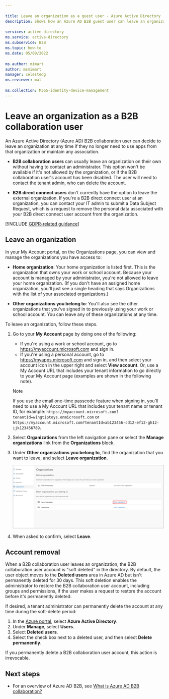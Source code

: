 ```yaml
---

title: Leave an organization as a guest user - Azure Active Directory
description: Shows how an Azure AD B2B guest user can leave an organization by using the Access Panel.

services: active-directory
ms.service: active-directory
ms.subservice: B2B
ms.topic: how-to
ms.date: 05/09/2022

ms.author: mimart
author: msmimart
manager: celestedg
ms.reviewer: mal

ms.collection: M365-identity-device-management
---
```


# Leave an organization as a B2B collaboration user

An Azure Active Directory (Azure AD) B2B collaboration user can decide to leave an organization at any time if they no longer need to use apps from that organization or maintain any association.

- **B2B collaboration users** can usually leave an organization on their own without having to contact an administrator. This option won't be available if it's not allowed by the organization, or if the B2B collaboration user's account has been disabled. The user will need to contact the tenant admin, who can delete the account.

- **B2B direct connect users** don't currently have the option to leave the external organization. If you're a B2B direct connect user at an organization, you can contact your IT admin to submit a Data Subject Request, which is a request to remove the personal data associated with your B2B direct connect user account from the organization.
 
[!INCLUDE [GDPR-related guidance](../../../includes/gdpr-dsr-and-stp-note.md)]


## Leave an organization

In your My Account portal, on the Organizations page, you can view and manage the organizations you have access to:

- **Home organization**: Your home organization is listed first. This is the organization that owns your work or school account. Because your account is managed by your administrator, you're not allowed to leave your home organization. (If you don't have an assigned home organization, you'll just see a single heading that says Organizations with the list of your associated organizations.)
  
- **Other organizations you belong to**: You'll also see the other organizations that you've signed in to previously using your work or school account. You can leave any of these organizations at any time.

To leave an organization, follow these steps.

1. Go to your **My Account** page by doing one of the following:

   - If you're using a work or school account, go to https://myaccount.microsoft.com and sign in.
   - If you're using a personal account, go to https://myapps.microsoft.com and sign in, and then select your account icon in the upper right and select **View account**. Or, use a My Account URL that includes your tenant information to go directly to your My Account page (examples are shown in the following note).  
   > [!NOTE]
   > If you use the email one-time passcode feature when signing in, you'll need to use a My Account URL that includes your tenant name or tenant ID, for example: `https://myaccount.microsoft.com?tenantId=wingtiptoys.onmicrosoft.com` or `https://myaccount.microsoft.com?tenantId=ab123456-cd12-ef12-gh12-ijk123456789`.

1. Select **Organizations** from the left navigation pane or select the **Manage organizations** link from the **Organizations** block.

1. Under **Other organizations you belong to**, find the organization that you want to leave, and select **Leave organization**.

   ![Screenshot showing Leave organization option in the user interface.](media/leave-the-organization/leave-org.png)
1. When asked to confirm, select **Leave**.

## Account removal

When a B2B collaboration user leaves an organization, the B2B collaboration user account is "soft deleted" in the directory. By default, the user object moves to the **Deleted users** area in Azure AD but isn't permanently deleted for 30 days. This soft deletion enables the administrator to restore the B2B collaboration user account, including groups and permissions, if the user makes a request to restore the account before it's permanently deleted.

If desired, a tenant administrator can permanently delete the account at any time during the soft-delete period:

1. In the [Azure portal](https://portal.azure.com), select **Azure Active Directory**.
2. Under **Manage**, select **Users**.
3. Select **Deleted users**.
4. Select the check box next to a deleted user, and then select **Delete permanently**.

If you permanently delete a B2B collaboration user account, this action is irrevocable.

## Next steps

- For an overview of Azure AD B2B, see [What is Azure AD B2B collaboration?](what-is-b2b.md)
